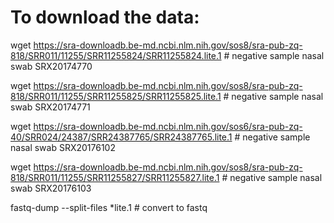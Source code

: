 # To download the data:

wget https://sra-downloadb.be-md.ncbi.nlm.nih.gov/sos8/sra-pub-zq-818/SRR011/11255/SRR11255824/SRR11255824.lite.1 # negative sample nasal swab SRX20174770

wget https://sra-downloadb.be-md.ncbi.nlm.nih.gov/sos8/sra-pub-zq-818/SRR011/11255/SRR11255825/SRR11255825.lite.1 # negative sample nasal swab SRX20174771

wget https://sra-downloadb.be-md.ncbi.nlm.nih.gov/sos6/sra-pub-zq-40/SRR024/24387/SRR24387765/SRR24387765.lite.1 # negative sample nasal swab SRX20176102

wget https://sra-downloadb.be-md.ncbi.nlm.nih.gov/sos8/sra-pub-zq-818/SRR011/11255/SRR11255827/SRR11255827.lite.1 # negative sample nasal swab SRX20176103

fastq-dump --split-files *lite.1 # convert to fastq
